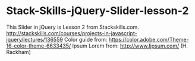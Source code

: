 # Stack-Skills-jQuery-Slider-lesson-2
This Slider in jQuery is Lesson 2 from Stackskills.com.
http://stackskills.com/courses/projects-in-javascript-jquery/lectures/136559
Color guide from: https://color.adobe.com/Theme-16-color-theme-6633435/
Ipsum Lorem from: http://www.lipsum.com/ (H. Rackham)


